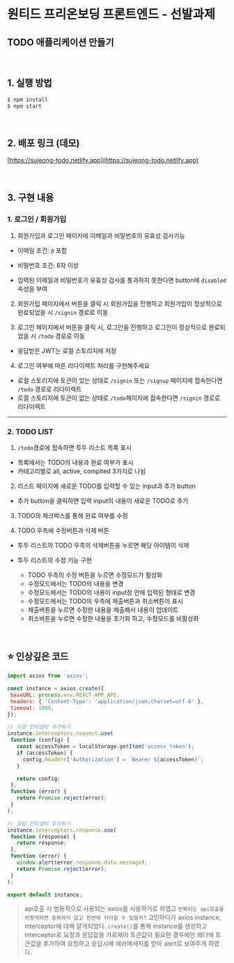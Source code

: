 # 원티드 프리온보딩 프론트엔드 - 선발과제

## TODO 애플리케이션 만들기

<br />

## 1. 실행 방법

```zsh
$ npm install
$ npm start
```

<br />

## 2. 배포 링크 (데모)

[https://sujeong-todo.netlify.app](https://sujeong-todo.netlify.app)

<br />

## 3. 구현 내용

### 1. 로그인 / 회원가입

1. 회원가입과 로그인 페이지에 이메일과 비밀번호의 유효성 검사기능

- 이메일 조건: `@` 포함
- 비밀번호 조건: 8자 이상

- 입력된 이메일과 비밀번호가 유효성 검사를 통과하지 못한다면 button에 `disabled` 속성을 부여

2. 회원가입 페이지에서 버튼을 클릭 시 회원가입을 진행하고 회원가입이 정상적으로 완료되었을 시 `/signin` 경로로 이동

3. 로그인 페이지에서 버튼을 클릭 시, 로그인을 진행하고 로그인이 정상적으로 완료되었을 시 `/todo` 경로로 이동

- 응답받은 JWT는 로컬 스토리지에 저장

4. 로그인 여부에 따른 리다이렉트 처리를 구현해주세요

- 로컬 스토리지에 토큰이 있는 상태로 `/signin` 또는 `/signup` 페이지에 접속한다면 `/todo` 경로로 리다이렉트
- 로컬 스토리지에 토큰이 없는 상태로 `/todo`페이지에 접속한다면 `/signin` 경로로 리다이렉트

---

### 2. TODO LIST

1. `/todo`경로에 접속하면 투두 리스트 목록 표시

- 목록에서는 TODO의 내용과 완료 여부가 표시
- 카테고리별로 all, active, complted 3가지로 나뉨

2. 리스트 페이지에 새로운 TODO를 입력할 수 있는 input과 추가 button

- 추가 button을 클릭하면 입력 input의 내용이 새로운 TODO로 추가

3. TODO의 체크박스를 통해 완료 여부를 수정

4. TODO 우측에 수정버튼과 삭제 버튼

- 투두 리스트의 TODO 우측의 삭제버튼을 누르면 해당 아이템이 삭제

- 투두 리스트의 수정 기능 구현

  - TODO 우측의 수정 버튼을 누르면 수정모드가 활성화
  - 수정모드에서는 TODO의 내용을 변경
  - 수정모드에서는 TODO의 내용이 input창 안에 입력된 형태로 변경
  - 수정모드에서는 TODO의 우측에 제출버튼과 취소버튼이 표시
  - 제출버튼을 누르면 수정한 내용을 제출해서 내용이 업데이트
  - 취소버튼을 누르면 수정한 내용을 초기화 하고, 수정모드를 비활성화
  
 <br />
 
 ## ⭐️ 인상깊은 코드
 ```jsx
 import axios from 'axios';

const instance = axios.create({
  baseURL: process.env.REACT_APP_API,
  headers: { 'Content-Type': 'application/json;charset=utf-8' },
  timeout: 1000,
});

// 요청 인터셉터 추가하기
instance.interceptors.request.use(
  function (config) {
    const accessToken = localStorage.getItem('access_token');
    if (accessToken) {
      config.headers['Authorization'] = `Bearer ${accessToken}`;
    }

    return config;
  },
  function (error) {
    return Promise.reject(error);
  }
);

// 응답 인터셉터 추가하기
instance.interceptors.response.use(
  function (response) {
    return response;
  },
  function (error) {
    window.alert(error.response.data.message);
    return Promise.reject(error);
  }
);

export default instance;
```
> api호출 시 범용적으로 사용되는 axios를 사용하기로 하였고 `반복되는 api호출을 어떻게하면 중복하지 않고 한번에 처리할 수 있을까?` 고민하다가 axios instance, interceptor에 대해 알게되었다.
`create()`를 통해 instance를 생성하고 interceptor로 요청과 응답값을 가로채어 토큰값이 필요한 경우에만 헤더에 토큰값을 추가하여 요청하고 응답시에 에러메세지를 받아 alert로 보여주게 하였다.

